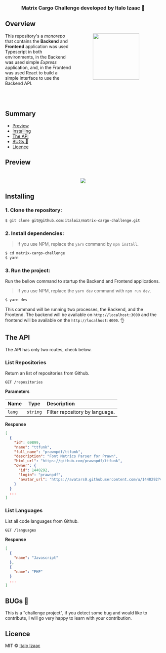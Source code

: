 <h3 align="center">
  Matrix Cargo Challenge developed by Italo Izaac 🤘
</h3>

## Overview

<img src="https://media.giphy.com/media/XbxZ41fWLeRECPsGIJ/giphy.gif" align="right" width="150" hspace="70">

This repository's a _monorepo_ that contains the **Backend** and **Frontend** application was used Typescript in both environments, in the Backend was used simple _Express_ application, and, in the Frontend was used React to build a simple interface to use the Backend API.

<br /><br />

## Summary

- [Preview](#preview)
- [Installing](#installing)
- [The API](#the-api)
- [BUGs 🐛](#bugs-)
- [Licence](#licence)

## Preview

<h1 align="center">

  ![](assets/screenshot.gif)

</h1>

## Installing

### 1. Clone the repository:

```bash
$ git clone git@github.com:italoiz/matrix-cargo-challenge.git
```

### 2. Install dependencies:

> If you use NPM, replace the `yarn` command by `npm install`.

```bash
$ cd matrix-cargo-challenge
$ yarn
```

### 3. Run the project:

Run the bellow command to startup the Backend and Frontend applications.

> If you use NPM, replace the `yarn dev` command with `npm run dev`.

```bash
$ yarn dev
```

This command will be running two processes, the Backend, and the Frontend. The backend will be available
on `http://localhost:3000` and the frontend will be available on the `http://localhost:4000`. 👌

## The API

The API has only two routes, check below.

### List Repositories

Return an list of repositories from Github.

```
GET /repositories
```

**Parameters**

| Name  | Type | Description                    |
|--------|------|:-------------------------------|
| `lang` | `string` |Filter repository by language. |

**Response**

```json
[
  {
    "id": 69899,
    "name": "ttfunk",
    "full_name": "prawnpdf/ttfunk",
    "description": "Font Metrics Parser for Prawn",
    "html_url": "https://github.com/prawnpdf/ttfunk",
    "owner": {
      "id": 1440292,
      "login": "prawnpdf",
      "avatar_url": "https://avatars0.githubusercontent.com/u/1440292?v=4"
    }
  }
  ...
]
```

### List Languages

List all code languages from Github.

```
GET /languages
```

**Response**

```json
[
  {
    "name": "Javascript"
  },
  {
    "name": "PHP"
  }
  ...
]
```

## BUGs 🐛

This is a "challenge project", if you detect some bug and would like to contribute, I will go very happy to learn with your contribution.

## Licence

MIT © [Italo Izaac](https://italoiz.github.io)
